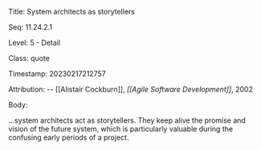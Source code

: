 Title:  System architects as storytellers

Seq:    11.24.2.1

Level:  5 - Detail

Class:  quote

Timestamp: 20230217212757

Attribution: -- [[Alistair Cockburn]], *[[Agile Software Development]]*, 2002

Body:

...system architects act as storytellers. They keep alive the promise and vision of the future system, which is particularly valuable during the confusing early periods of a project.
